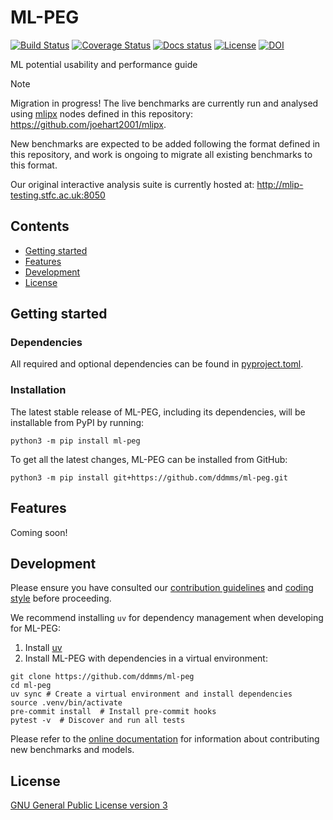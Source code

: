 # ML-PEG

[![Build Status][ci-badge]][ci-link]
[![Coverage Status][cov-badge]][cov-link]
[![Docs status][docs-badge]][docs-link]
[![License][license-badge]][license-link]
[![DOI][doi-badge]][doi-link]

ML potential usability and performance guide

> [!NOTE]
> Migration in progress! The live benchmarks are currently run and analysed using
> [mlipx](https://github.com/basf/mlipx) nodes defined in this repository:
> https://github.com/joehart2001/mlipx.
>
> New benchmarks are expected to be added following the format defined in this
> repository, and work is ongoing to migrate all existing benchmarks to this format.

Our original interactive analysis suite is currently hosted at: http://mlip-testing.stfc.ac.uk:8050

## Contents
- [Getting started](#getting-started)
- [Features](#features)
- [Development](#development)
- [License](#license)

## Getting started

### Dependencies

All required and optional dependencies can be found in [pyproject.toml](pyproject.toml).


### Installation

The latest stable release of ML-PEG, including its dependencies, will be installable from PyPI by running:

```
python3 -m pip install ml-peg
```

To get all the latest changes, ML-PEG can be installed from GitHub:

```
python3 -m pip install git+https://github.com/ddmms/ml-peg.git
```

## Features

Coming soon!


## Development

Please ensure you have consulted our
[contribution guidelines](contributing.md)
and
[coding style](coding_style.md)
before proceeding.

We recommend installing `uv` for dependency management when developing for ML-PEG:

1. Install [uv](https://docs.astral.sh/uv/getting-started/installation)
2. Install ML-PEG with dependencies in a virtual environment:

```shell
git clone https://github.com/ddmms/ml-peg
cd ml-peg
uv sync # Create a virtual environment and install dependencies
source .venv/bin/activate
pre-commit install  # Install pre-commit hooks
pytest -v  # Discover and run all tests
```

Please refer to the [online documentation](https://ddmms.github.io/ml-peg/developer_guide/index.html)
for information about contributing new benchmarks and models.

## License

[GNU General Public License version 3](LICENSE)

[ci-badge]: https://github.com/ddmms/ml-peg/actions/workflows/ci.yml/badge.svg?branch=main
[ci-link]: https://github.com/ddmms/ml-peg/actions
[cov-badge]: https://coveralls.io/repos/github/ddmms/ml-peg/badge.svg?branch=main
[cov-link]: https://coveralls.io/github/ddmms/ml-peg?branch=main
[docs-badge]: https://github.com/ddmms/ml-peg/actions/workflows/docs.yml/badge.svg
[docs-link]: https://ddmms.github.io/ml-peg/
[license-badge]: https://img.shields.io/badge/License-GPLv3-blue.svg
[license-link]: https://opensource.org/license/gpl-3-0
[doi-link]: https://doi.org/10.5281/zenodo.16904445
[doi-badge]: https://zenodo.org/badge/DOI/10.5281/zenodo.16904445.svg
